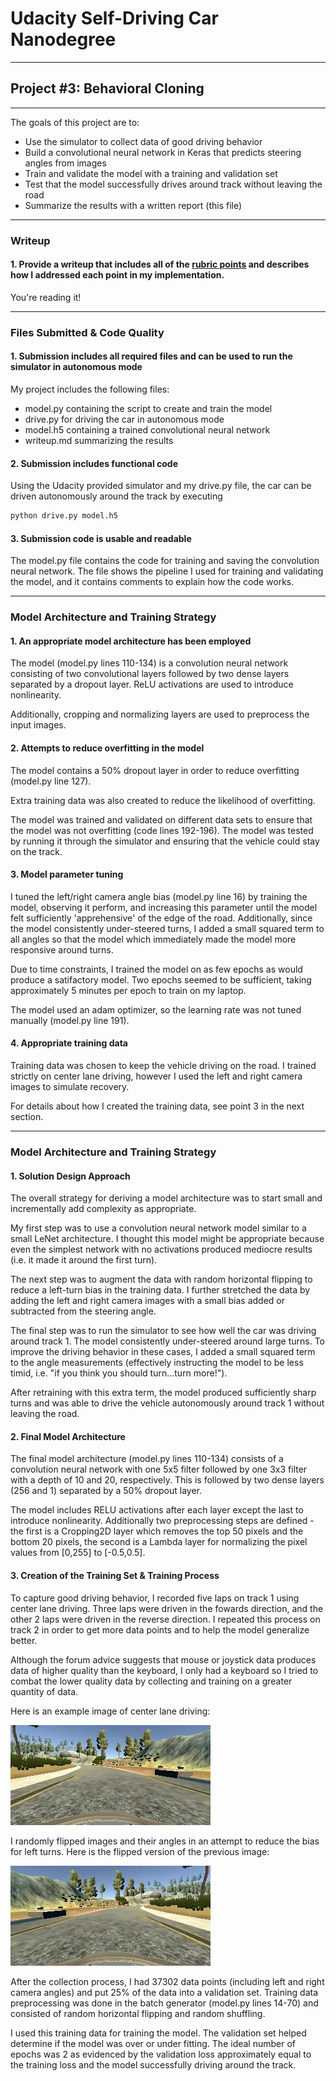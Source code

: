 
# Udacity Self-Driving Car Nanodegree
---

## Project #3: Behavioral Cloning
---

The goals of this project are to:
* Use the simulator to collect data of good driving behavior
* Build a convolutional neural network in Keras that predicts steering angles from images
* Train and validate the model with a training and validation set
* Test that the model successfully drives around track without leaving the road
* Summarize the results with a written report (this file)
---

[//]: # (Image References)

[image1]: ./examples/center_2017_07_20_16_43_38_565.jpg "Normal Image"
[image2]: ./examples/center_2017_07_20_16_43_38_565_flipped.jpg "Flipped Image"

### Writeup
#### 1. Provide a writeup that includes all of the [rubric points](https://review.udacity.com/#!/rubrics/432/view) and describes how I addressed each point in my implementation.
You're reading it!

---
### Files Submitted & Code Quality

#### 1. Submission includes all required files and can be used to run the simulator in autonomous mode

My project includes the following files:
* model.py containing the script to create and train the model
* drive.py for driving the car in autonomous mode
* model.h5 containing a trained convolutional neural network 
* writeup.md summarizing the results

#### 2. Submission includes functional code
Using the Udacity provided simulator and my drive.py file, the car can be driven autonomously around the track by executing 
```sh
python drive.py model.h5
```

#### 3. Submission code is usable and readable

The model.py file contains the code for training and saving the convolution neural network. The file shows the pipeline I used for training and validating the model, and it contains comments to explain how the code works.

---
### Model Architecture and Training Strategy

#### 1. An appropriate model architecture has been employed

The model (model.py lines 110-134) is a convolution neural network consisting of two convolutional layers followed by two dense layers separated by a dropout layer. ReLU activations are used to introduce nonlinearity. 

Additionally, cropping and normalizing layers are used to preprocess the input images.

#### 2. Attempts to reduce overfitting in the model

The model contains a 50% dropout layer in order to reduce overfitting (model.py line 127). 

Extra training data was also created to reduce the likelihood of overfitting.

The model was trained and validated on different data sets to ensure that the model was not overfitting (code lines 192-196). The model was tested by running it through the simulator and ensuring that the vehicle could stay on the track.

#### 3. Model parameter tuning

I tuned the left/right camera angle bias (model.py line 16) by training the model, observing it perform, and increasing this parameter until the model felt sufficiently 'apprehensive' of the edge of the road. Additionally, since the model consistently under-steered turns, I added a small squared term to all angles so that the model which immediately made the model more responsive around turns.

Due to time constraints, I trained the model on as few epochs as would produce a satifactory model. Two epochs seemed to be sufficient, taking approximately 5 minutes per epoch to train on my laptop.

The model used an adam optimizer, so the learning rate was not tuned manually (model.py line 191).

#### 4. Appropriate training data

Training data was chosen to keep the vehicle driving on the road. I trained strictly on center lane driving, however I used the left and right camera images to simulate recovery.

For details about how I created the training data, see point 3 in the next section. 

---
### Model Architecture and Training Strategy

#### 1. Solution Design Approach

The overall strategy for deriving a model architecture was to start small and incrementally add complexity as appropriate.

My first step was to use a convolution neural network model similar to a small LeNet architecture. I thought this model might be appropriate because even the simplest network with no activations produced mediocre results (i.e. it made it around the first turn).

The next step was to augment the data with random horizontal flipping to reduce a left-turn bias in the training data. I further stretched the data by adding the left and right camera images with a small bias added or subtracted from the steering angle.

The final step was to run the simulator to see how well the car was driving around track 1. The model consistently under-steered around large turns. To improve the driving behavior in these cases, I added a small squared term to the angle measurements (effectively instructing the model to be less timid, i.e. "if you think you should turn...turn more!"). 

After retraining with this extra term, the model produced sufficiently sharp turns and was able to drive the vehicle autonomously around track 1 without leaving the road.

#### 2. Final Model Architecture

The final model architecture (model.py lines 110-134) consists of a convolution neural network with one 5x5 filter followed by one 3x3 filter with a depth of 10 and 20, respectively. This is followed by two dense layers (256 and 1) separated by a 50% dropout layer.

The model includes RELU activations after each layer except the last to introduce nonlinearity. Additionally two preprocessing steps are defined - the first is a Cropping2D layer which removes the top 50 pixels and the bottom 20 pixels, the second is a Lambda layer for normalizing the pixel values from [0,255] to [-0.5,0.5].

#### 3. Creation of the Training Set & Training Process

To capture good driving behavior, I recorded five laps on track 1 using center lane driving. Three laps were driven in the fowards direction, and the other 2 laps were driven in the reverse direction. I repeated this process on track 2 in order to get more data points and to help the model generalize better.

Although the forum advice suggests that mouse or joystick data produces data of higher quality than the keyboard, I only had a keyboard so I tried to combat the lower quality data by collecting and training on a greater quantity of data.

Here is an example image of center lane driving:

![alt text][image1]

I randomly flipped images and their angles in an attempt to reduce the bias for left turns. Here is the flipped version of the previous image:

![alt text][image2]

After the collection process, I had 37302 data points (including left and right camera angles) and put 25% of the data into a validation set. Training data preprocessing was done in the batch generator (model.py lines 14-70) and consisted of random horizontal flipping and random shuffling.

I used this training data for training the model. The validation set helped determine if the model was over or under fitting. The ideal number of epochs was 2 as evidenced by the validation loss approximately equal to the training loss and the model successfully driving around the track.
